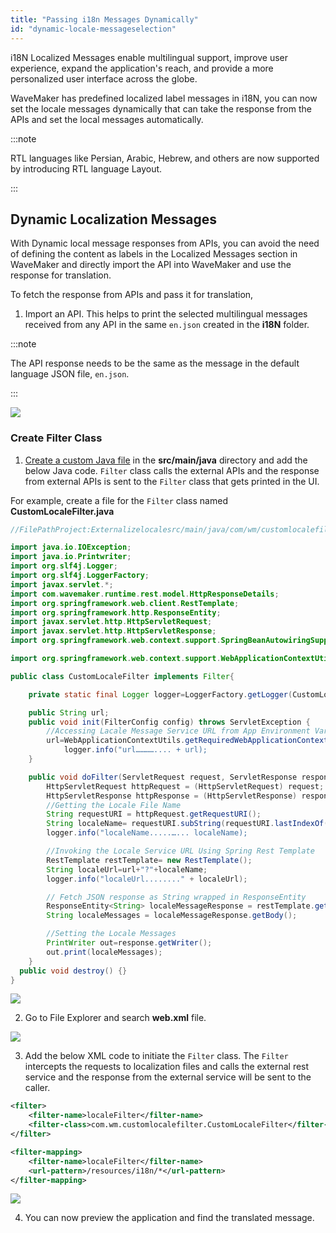 ```yaml
---
title: "Passing i18n Messages Dynamically"
id: "dynamic-locale-messageselection"
---
```

i18N Localized Messages enable multilingual support, improve user experience, expand the application's reach, and provide a more personalized user interface across the globe.

WaveMaker has predefined localized label messages in i18N, you can now set the locale messages dynamically that can take the response from the APIs and set the local messages automatically.

:::note

RTL languages like Persian, Arabic, Hebrew, and others are now supported by introducing RTL language Layout.

:::

## Dynamic Localization Messages 

With Dynamic local message responses from APIs, you can avoid the need of defining the content as labels in the Localized Messages section in WaveMaker and directly import the API into WaveMaker and use the response for translation.

To fetch the response from APIs and pass it for translation,

1. Import an API. This helps to print the selected multilingual messages received from any API in the same `en.json` created in the **i18N** folder.

:::note

The API response needs to be the same as the message in the default language JSON file, `en.json`.

:::

[![](/learn/assets/mock-api.png)](/learn/assets/mock-api.png)

### Create Filter Class

1. [Create a custom Java file](https://docs.wavemaker.com/learn/app-development/services/java-services/java-service)  in the **src/main/java** directory and add the below Java code. `Filter` class calls the external APIs and the response from external APIs is sent to the `Filter` class that gets printed in the UI.

For example, create a file for the `Filter` class named **CustomLocaleFilter.java**

``` java
//FilePathProject:Externalizelocalesrc/main/java/com/wm/customlocalefilter/CustomLocaleFilter.java

import java.io.IOException;
import java.io.Printwriter;
import org.slf4j.Logger;
import org.slf4j.LoggerFactory;
import javax.servlet.*;
import com.wavemaker.runtime.rest.model.HttpResponseDetails;
import org.springframework.web.client.RestTemplate;
import org.springframework.http.ResponseEntity;
import javax.servlet.http.HttpServletRequest;
import javax.servlet.http.HttpServletResponse;
import org.springframework.web.context.support.SpringBeanAutowiringSupport;

import org.springframework.web.context.support.WebApplicationContextUtils;

public class CustomLocaleFilter implements Filter{

    private static final Logger logger=LoggerFactory.getLogger(CustomLocaleFilter.class);

    public String url;
    public void init(FilterConfig config) throws ServletException {
        //Accessing Lacale Message Service URL from App Environment Variables
        url=WebApplicationContextUtils.getRequiredWebApplicationContext(config.getServletContext()).getEnvironment().getProperty("app.environment.localeUrl");
            logger.info("url………….... + url);
    }

    public void doFilter(ServletRequest request, ServletResponse response, FilterChain chain) throws IOException, ServletException {
        HttpServletRequest httpRequest = (HttpServletRequest) request;
        HttpServletResponse httpResponse = (HttpServletResponse) response;
        //Getting the Locale File Name
        String requestURI = httpRequest.getRequestURI();
        String localeName= requestURI.subString(requestURI.lastIndexOf("/") + 1);
        logger.info("localeName.....…... localeName);

        //Invoking the Locale Service URL Using Spring Rest Template
        RestTemplate restTemplate= new RestTemplate();
        String localeUrl=url+"?"+localeName;
        logger.info("localeUrl........" + localeUrl);

        // Fetch JSON response as String wrapped in ResponseEntity
        ResponseEntity<String> localeMessageResponse = restTemplate.getForEntity(localeUrl, String.class);
        String localeMessages = localeMessageResponse.getBody();

        //Setting the Locale Messages
        PrintWriter out=response.getWriter();
        out.print(localeMessages);
    }
  public void destroy() {}
}
```

[![](/learn/assets/filter-class.png)](/learn/assets/filter-class.png)

2. Go to File Explorer and search **web.xml** file. 

[![](/learn/assets/fileexplorer-webxml.png)](/learn/assets/fileexplorer-webxml.png)

3. Add the below XML code to initiate the `Filter` class. The `Filter` intercepts the requests to localization files and calls the external rest service and the response from the external service will be sent to the caller.
   
```xml    
<filter>
    <filter-name>localeFilter</filter-name>
    <filter-class>com.wm.customlocalefilter.CustomLocaleFilter</filter-class>
</filter>

<filter-mapping>
    <filter-name>localeFilter</filter-name>
    <url-pattern>/resources/i18n/*</url-pattern>
</filter-mapping>

```

[![](/learn/assets/xmlcode-filter-initiate.png)](/learn/assets/xmlcode-filter-initiate.png)

4. You can now preview the application and find the translated message.
